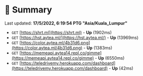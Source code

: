 # 📖 Summary
Last updated: **17/5/2022, 6:19:54 PTG "Asia/Kuala_Lumpur"**

- `GET` [https://shrt.ml](https://shrt.ml) - **Up** (1902ms)
- `GET` [https://hst.aytea.ml/](https://hst.aytea.ml/) - **Up** (13969ms)
- `GET` [https://color.aytea.ml/4b31d6.png](https://color.aytea.ml/4b31d6.png) - **Up** (1383ms)
- `GET` [https://memeapi.aytea14.repl.co/gimme](https://memeapi.aytea14.repl.co/gimme) - **Up** (6550ms)
- `GET` [https://teledrivemy.herokuapp.com/dashboard](https://teledrivemy.herokuapp.com/dashboard) - **Up** (42ms)
